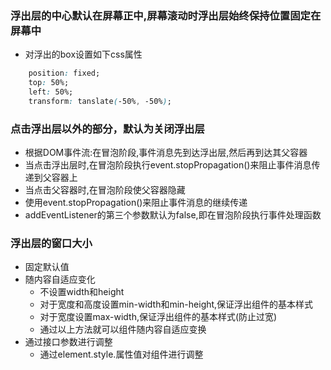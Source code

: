 ### 浮出层的中心默认在屏幕正中,屏幕滚动时浮出层始终保持位置固定在屏幕中

* 对浮出的box设置如下css属性

```CSS
	position: fixed;
	top: 50%;
	left: 50%;
	transform: tanslate(-50%, -50%);
```

### 点击浮出层以外的部分，默认为关闭浮出层

* 根据DOM事件流:在冒泡阶段,事件消息先到达浮出层,然后再到达其父容器
* 当点击浮出层时,在冒泡阶段执行event.stopPropagation()来阻止事件消息传递到父容器上
* 当点击父容器时,在冒泡阶段使父容器隐藏
* 使用event.stopPropagation()来阻止事件消息的继续传递
* addEventListener的第三个参数默认为false,即在冒泡阶段执行事件处理函数

### 浮出层的窗口大小

* 固定默认值
* 随内容自适应变化
	* 不设置width和height
	* 对于宽度和高度设置min-width和min-height,保证浮出组件的基本样式
	* 对于宽度设置max-width,保证浮出组件的基本样式(防止过宽)
	* 通过以上方法就可以组件随内容自适应变换
* 通过接口参数进行调整
	* 通过element.style.属性值对组件进行调整

